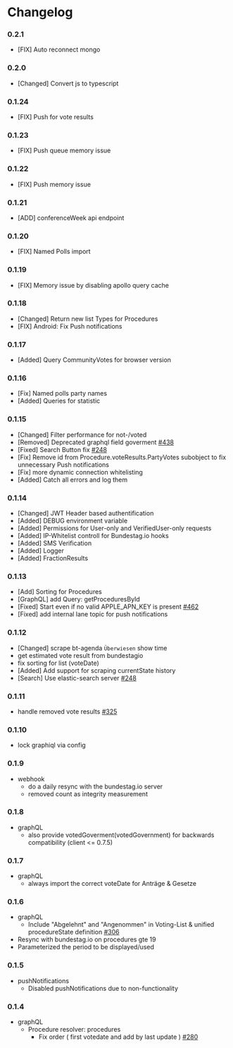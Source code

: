 # Changelog

### 0.2.1

- [FIX] Auto reconnect mongo

### 0.2.0

- [Changed] Convert js to typescript

### 0.1.24

- [FIX] Push for vote results

### 0.1.23

- [FIX] Push queue memory issue

### 0.1.22

- [FIX] Push memory issue

### 0.1.21

- [ADD] conferenceWeek api endpoint

### 0.1.20

- [FIX] Named Polls import

### 0.1.19

- [FIX] Memory issue by disabling apollo query cache

### 0.1.18

- [Changed] Return new list Types for Procedures
- [FIX] Android: Fix Push notifications

### 0.1.17

- [Added] Query CommunityVotes for browser version

### 0.1.16

- [Fix] Named polls party names
- [Added] Queries for statistic

### 0.1.15

- [Changed] Filter performance for not-/voted
- [Removed] Deprecated graphql field goverment [#438](https://github.com/demokratie-live/democracy-client/issues/438)
- [Fixed] Search Button fix [#248](https://github.com/demokratie-live/democracy-client/issues/248)
- [Fix] Remove id from Procedure.voteResults.PartyVotes subobject to fix unnecessary Push notifications
- [Fix] more dynamic connection whitelisting
- [Added] Catch all errors and log them

### 0.1.14

- [Changed] JWT Header based authentification
- [Added] DEBUG environment variable
- [Added] Permissions for User-only and VerifiedUser-only requests
- [Added] IP-Whitelist controll for Bundestag.io hooks
- [Added] SMS Verification
- [Added] Logger
- [Added] FractionResults

### 0.1.13

- [Add] Sorting for Procedures
- [GraphQL] add Query: getProceduresById
- [Fixed] Start even if no valid APPLE_APN_KEY is present [#462](https://github.com/demokratie-live/democracy-client/issues/462)
- [Fixed] add internal lane topic for push notifications

### 0.1.12

- [Changed] scrape bt-agenda `Überwiesen` show time
- get estimated vote result from bundestagio
- fix sorting for list (voteDate)
- [Added] Add support for scraping currentState history
- [Search] Use elastic-search server [#248](https://github.com/demokratie-live/democracy-client/issues/248)

### 0.1.11

- handle removed vote results [#325](https://github.com/demokratie-live/democracy-client/issues/325)

### 0.1.10

- lock graphiql via config

### 0.1.9

- webhook
  - do a daily resync with the bundestag.io server
  - removed count as integrity measurement

### 0.1.8

- graphQL
  - also provide votedGoverment(votedGovernment) for backwards compatibility (client <= 0.7.5)

### 0.1.7

- graphQL
  - always import the correct voteDate for Anträge & Gesetze

### 0.1.6

- graphQL
  - Include "Abgelehnt" and "Angenommen" in Voting-List & unified procedureState definition [#306](https://github.com/demokratie-live/democracy-client/issues/306)
- Resync with bundestag.io on procedures gte 19
- Parameterized the period to be displayed/used

### 0.1.5

- pushNotifications
  - Disabled pushNotifications due to non-functionality

### 0.1.4

- graphQL
  - Procedure resolver: procedures
    - Fix order ( first votedate and add by last update ) [#280](https://github.com/demokratie-live/democracy-client/issues/280)
